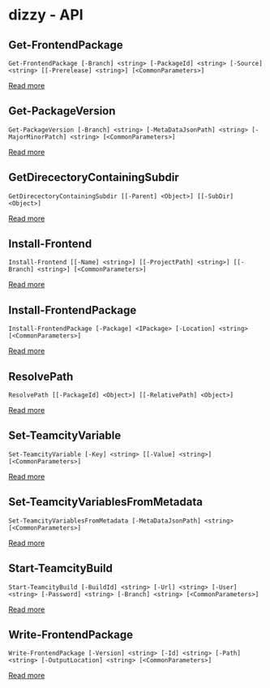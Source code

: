 # dizzy - API

##  Get-FrontendPackage
    Get-FrontendPackage [-Branch] <string> [-PackageId] <string> [-Source] <string> [[-Prerelease] <string>] [<CommonParameters>]


 [Read more](Get-FrontendPackage.md)
##  Get-PackageVersion
    Get-PackageVersion [-Branch] <string> [-MetaDataJsonPath] <string> [-MajorMinorPatch] <string> [<CommonParameters>]


 [Read more](Get-PackageVersion.md)
##  GetDirecectoryContainingSubdir
    GetDirecectoryContainingSubdir [[-Parent] <Object>] [[-SubDir] <Object>]


 [Read more](GetDirecectoryContainingSubdir.md)
##  Install-Frontend
    Install-Frontend [[-Name] <string>] [[-ProjectPath] <string>] [[-Branch] <string>] [<CommonParameters>]


 [Read more](Install-Frontend.md)
##  Install-FrontendPackage
    Install-FrontendPackage [-Package] <IPackage> [-Location] <string> [<CommonParameters>]


 [Read more](Install-FrontendPackage.md)
##  ResolvePath
    ResolvePath [[-PackageId] <Object>] [[-RelativePath] <Object>]


 [Read more](ResolvePath.md)
##  Set-TeamcityVariable
    Set-TeamcityVariable [-Key] <string> [[-Value] <string>] [<CommonParameters>]


 [Read more](Set-TeamcityVariable.md)
##  Set-TeamcityVariablesFromMetadata
    Set-TeamcityVariablesFromMetadata [-MetaDataJsonPath] <string> [<CommonParameters>]


 [Read more](Set-TeamcityVariablesFromMetadata.md)
##  Start-TeamcityBuild
    Start-TeamcityBuild [-BuildId] <string> [-Url] <string> [-User] <string> [-Password] <string> [-Branch] <string> [<CommonParameters>]


 [Read more](Start-TeamcityBuild.md)
##  Write-FrontendPackage
    Write-FrontendPackage [-Version] <string> [-Id] <string> [-Path] <string> [-OutputLocation] <string> [<CommonParameters>]


 [Read more](Write-FrontendPackage.md)

